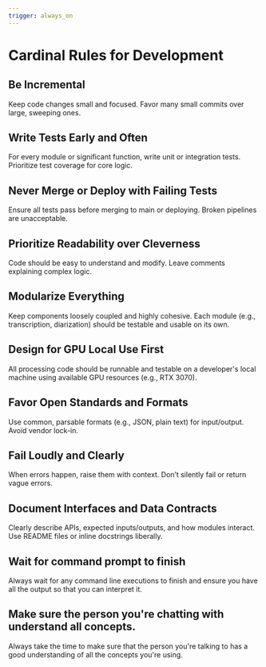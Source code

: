 ```yaml
---
trigger: always_on
---
```


# Cardinal Rules for Development

## Be Incremental
Keep code changes small and focused. Favor many small commits over large, sweeping ones.

## Write Tests Early and Often
For every module or significant function, write unit or integration tests. Prioritize test coverage for core logic.

## Never Merge or Deploy with Failing Tests
Ensure all tests pass before merging to main or deploying. Broken pipelines are unacceptable.

## Prioritize Readability over Cleverness
Code should be easy to understand and modify. Leave comments explaining complex logic.

## Modularize Everything
Keep components loosely coupled and highly cohesive. Each module (e.g., transcription, diarization) should be testable and usable on its own.

## Design for GPU Local Use First
All processing code should be runnable and testable on a developer's local machine using available GPU resources (e.g., RTX 3070).

## Favor Open Standards and Formats
Use common, parsable formats (e.g., JSON, plain text) for input/output. Avoid vendor lock-in.

## Fail Loudly and Clearly
When errors happen, raise them with context. Don’t silently fail or return vague errors.

## Document Interfaces and Data Contracts
Clearly describe APIs, expected inputs/outputs, and how modules interact. Use README files or inline docstrings liberally.

## Wait for command prompt to finish
Always wait for any command line executions to finish and ensure you have all the output so that you can interpret it.

## Make sure the person you're chatting with understand all concepts.
Always take the time to make sure that the person you're talking to has a good understanding of all the concepts you're using.